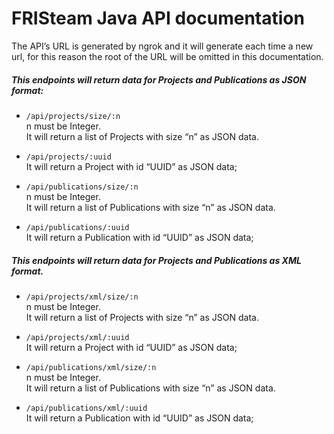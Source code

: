 # FRISteam Java API documentation

The API’s URL is generated by ngrok and it will generate each time a new url,
for this reason the root of the URL will be omitted in this documentation.

##### This endpoints will return data for Projects and Publications as JSON format:

* ```/api/projects/size/:n  ```  
n must be Integer.  
It will return a list of Projects with size “n” as JSON data.

* ```/api/projects/:uuid  ```  
It will return a Project with id “UUID” as JSON data;

* ```/api/publications/size/:n  ```  
n must be Integer.  
It will return a list of Publications with size “n” as JSON data.

* ```/api/publications/:uuid  ```  
It will return a Publication with id “UUID” as JSON data;


##### This endpoints will return data for Projects and Publications as XML format.

* ```/api/projects/xml/size/:n  ```  
n must be Integer.  
It will return a list of Projects with size “n” as JSON data.

* ```/api/projects/xml/:uuid  ```  
It will return a Project with id “UUID” as JSON data;

* ```/api/publications/xml/size/:n  ```  
n must be Integer.  
It will return a list of Publications with size “n” as JSON data.

* ```/api/publications/xml/:uuid  ```  
It will return a Publication with id “UUID” as JSON data;
